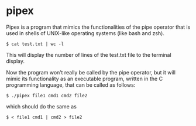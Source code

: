 # pipex

Pipex is a program that mimics the functionalities of the pipe operator that is used in shells of UNIX-like operating systems (like bash and zsh).

`$ cat test.txt | wc -l`

This will display the number of lines of the test.txt file to the terminal display.

Now the program won’t really be called by the pipe operator, but it will mimic its functionality as an executable program, written in the C programming language, that can be called as follows:

`$ ./pipex file1 cmd1 cmd2 file2`

which should do the same as

`$ < file1 cmd1 | cmd2 > file2`

